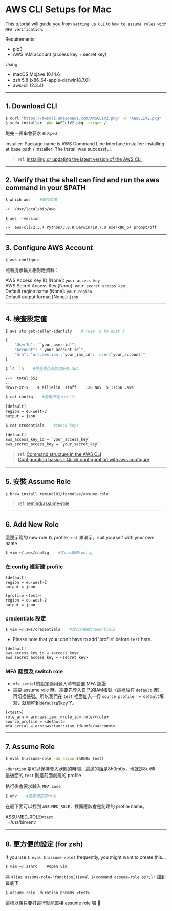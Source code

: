 # AWS CLI Setups for Mac
This tutorial will guide you from `setting up CLI` to `how to assume roles with MFA verification`.  
  
Requirements:
- pip3
- AWS IAM account (access key + secret key)
 
Using:  
* macOS Mojave 10.14.6
* zsh 5.8 (x86_64-apple-darwin18.7.0)
* aws-cli (2.3.4)


---
## 1. Download CLI
```bash
$ curl "https://awscli.amazonaws.com/AWSCLIV2.pkg" -o "AWSCLIV2.pkg"
$ sudo installer -pkg AWSCLIV2.pkg -target /
```
跑完一長串會要求 `輸入pwd`    

installer: Package name is AWS Command Line Interface
installer: Installing at base path /
installer: The install was successful.

>ref: [Installing or updating the latest version of the AWS CLI](https://docs.aws.amazon.com/cli/latest/userguide/getting-started-install.html)

---
## 2. Verify that the shell can find and run the aws command in your $PATH
```bash
$ which aws    #儲存位置
  
->  /usr/local/bin/aws
```
>

```
$ aws --version  
  
->  aws-cli/2.3.4 Python/3.8.8 Darwin/18.7.0 exe/x86_64 prompt/off  
```


---
## 3. Configure AWS Account

```
$ aws configure
```
照著提示輸入相對應資料：  
  
AWS Access Key ID [None]:  `your access key`  
AWS Secret Access Key [None]:   `your secret access key`  
Default region name [None]: `your_region`   
Default output format [None]: `json`

---
## 4. 檢查設定值
```bash
$ aws sts get-caller-identity    # (use :q to exit )  

{
    "UserId": "`your_user-id`",  
    "Account": "`your_account_id`",  
    "Arn": "arn:aws:iam::`your_iam_id`:  user/`your_account`"
}
```

```bash
$ ls -la    #檢查是否有成功安裝.aws  
  
-->  total 552  
...  
drwxr-xr-x    4 allielin  staff    128 Nov  5 17:56 .aws
```


```bash
$ cat config    #查看所有profile  
    
[default]  
region = eu-west-2  
output = json
```


```bash
$ cat credentials    #check keys  
   
[default]  
aws_access_key_id = `your_access_key`  
aws_secret_access_key = `your_secret_key`
```


>ref: [Command structure in the AWS CLI](https://docs.aws.amazon.com/cli/latest/userguide/cli-usage-commandstructure.html)   
[Configuration basics - Quick configuration with aws configure](https://docs.aws.amazon.com/cli/latest/userguide/cli-configure-quickstart.html)
---
## 5. 安裝 Assume Role
```
$ brew install remind101/formulae/assume-role
```

>ref: [remind/assume-role](https://github.com/remind101/assume-role)

---
##  6. Add New Role
這邊示範的 new role 以 profile `test` 來演示，suit yourself with your own name
```bash
$ vim ~/.aws/config    #從vim編輯config
```
### 在 config 裡新建 profile   
``` 
[default]  
region = eu-west-2  
output = json

[profile <test>]  
region = eu-west-2  
output = json
```
### credentials 設定

```bash
$ vim ~/.aws/credentials    #從vim編輯credentials
```
  
- Please note that youu don't have to add 'profile' before `test` here.

```
[default]  
aws_access_key_id = <access_key>  
aws_secret_access_key = <secret key>
```
### MFA 認證及 switch role
- `mfa_serial`的設定適用登入時有設置 MFA 認證   
- 需要 assume role 時，需要先登入自己的IAM帳號（這裡放在 `default` 裡），再切換帳號。所以我們在 `test` 裡面加入一行 `source_profile  = default`填寫，就能吃到`default`的key了。
```
[<test>]  
role_arn = arn:aws:iam::<role_id>:role/<role>  
source_profile = <default>  
mfa_serial = arn:aws:iam::<iam_id>:mfa/<account>
```

---
## 7. Assume Role
``` bash
$ eval $(assume-role -duration 8h0m0s test)
``` 
`-duration` 是可以保持登入狀態的時間，這邊的話是8h0m0s，也就是8小時  
最後面的 `test` 則是前面創建的 profile  

執行後會要求輸入 `MFA code`
```bash
$ env    #查看現在的role
```
在最下面可以找到 `ASSUMED_ROLE`，裡面應該會是創建的 profile name。
  
ASSUMED_ROLE=`test`  
_=/usr/bin/env  

---
## 8. 更方便的設定 (for zsh)
If you use `$ eval $(assume-role)` frequently, you might want to create this...

```
$ vim ~/.zshrc    #open vim
```
將 `alias assume-role='function(){eval $(command assume-role $@);}'` 加到最底下
```
$ assume-role -duration 8h0m0s <test>
```
這樣以後只要打這行就能直接 assume role 囉 🥳